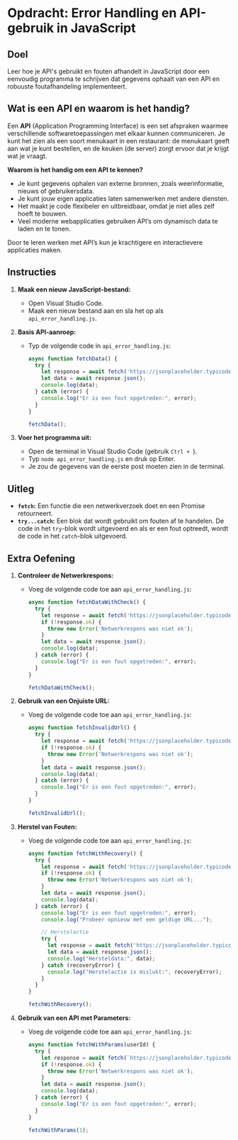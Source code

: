 # Opdracht: Error Handling en API-gebruik in JavaScript

## Doel
Leer hoe je API's gebruikt en fouten afhandelt in JavaScript door een eenvoudig programma te schrijven dat gegevens ophaalt van een API en robuuste foutafhandeling implementeert.

## Wat is een API en waarom is het handig?

Een **API** (Application Programming Interface) is een set afspraken waarmee verschillende softwaretoepassingen met elkaar kunnen communiceren. Je kunt het zien als een soort menukaart in een restaurant: de menukaart geeft aan wat je kunt bestellen, en de keuken (de server) zorgt ervoor dat je krijgt wat je vraagt.

**Waarom is het handig om een API te kennen?**
- Je kunt gegevens ophalen van externe bronnen, zoals weerinformatie, nieuws of gebruikersdata.
- Je kunt jouw eigen applicaties laten samenwerken met andere diensten.
- Het maakt je code flexibeler en uitbreidbaar, omdat je niet alles zelf hoeft te bouwen.
- Veel moderne webapplicaties gebruiken API’s om dynamisch data te laden en te tonen.

Door te leren werken met API’s kun je krachtigere en interactievere applicaties maken.

## Instructies
1. **Maak een nieuw JavaScript-bestand:**
   - Open Visual Studio Code.
   - Maak een nieuw bestand aan en sla het op als `api_error_handling.js`.

2. **Basis API-aanroep:**
   - Typ de volgende code in `api_error_handling.js`:
     ```javascript
     async function fetchData() {
       try {
         let response = await fetch('https://jsonplaceholder.typicode.com/posts/1');
         let data = await response.json();
         console.log(data);
       } catch (error) {
         console.log("Er is een fout opgetreden:", error);
       }
     }

     fetchData();
     ```

3. **Voer het programma uit:**
   - Open de terminal in Visual Studio Code (gebruik `Ctrl + `).
   - Typ `node api_error_handling.js` en druk op Enter.
   - Je zou de gegevens van de eerste post moeten zien in de terminal.

## Uitleg
- **`fetch`:** Een functie die een netwerkverzoek doet en een Promise retourneert.
- **`try...catch`:** Een blok dat wordt gebruikt om fouten af te handelen. De code in het `try`-blok wordt uitgevoerd en als er een fout optreedt, wordt de code in het `catch`-blok uitgevoerd.

## Extra Oefening
1. **Controleer de Netwerkrespons:**
   - Voeg de volgende code toe aan `api_error_handling.js`:
     ```javascript
     async function fetchDataWithCheck() {
       try {
         let response = await fetch('https://jsonplaceholder.typicode.com/posts/1');
         if (!response.ok) {
           throw new Error('Netwerkrespons was niet ok');
         }
         let data = await response.json();
         console.log(data);
       } catch (error) {
         console.log("Er is een fout opgetreden:", error);
       }
     }

     fetchDataWithCheck();
     ```

2. **Gebruik van een Onjuiste URL:**
   - Voeg de volgende code toe aan `api_error_handling.js`:
     ```javascript
     async function fetchInvalidUrl() {
       try {
         let response = await fetch('https://jsonplaceholder.typicode.com/invalid-url');
         if (!response.ok) {
           throw new Error('Netwerkrespons was niet ok');
         }
         let data = await response.json();
         console.log(data);
       } catch (error) {
         console.log("Er is een fout opgetreden:", error);
       }
     }

     fetchInvalidUrl();
     ```

3. **Herstel van Fouten:**
   - Voeg de volgende code toe aan `api_error_handling.js`:
     ```javascript
     async function fetchWithRecovery() {
       try {
         let response = await fetch('https://jsonplaceholder.typicode.com/invalid-url');
         if (!response.ok) {
           throw new Error('Netwerkrespons was niet ok');
         }
         let data = await response.json();
         console.log(data);
       } catch (error) {
         console.log("Er is een fout opgetreden:", error);
         console.log("Probeer opnieuw met een geldige URL...");

         // Herstelactie
         try {
           let response = await fetch('https://jsonplaceholder.typicode.com/posts/1');
           let data = await response.json();
           console.log("Hersteldata:", data);
         } catch (recoveryError) {
           console.log("Herstelactie is mislukt:", recoveryError);
         }
       }
     }

     fetchWithRecovery();
     ```

4. **Gebruik van een API met Parameters:**
   - Voeg de volgende code toe aan `api_error_handling.js`:
     ```javascript
     async function fetchWithParams(userId) {
       try {
         let response = await fetch(`https://jsonplaceholder.typicode.com/posts?userId=${userId}`);
         if (!response.ok) {
           throw new Error('Netwerkrespons was niet ok');
         }
         let data = await response.json();
         console.log(data);
       } catch (error) {
         console.log("Er is een fout opgetreden:", error);
       }
     }

     fetchWithParams(1);
     ```
